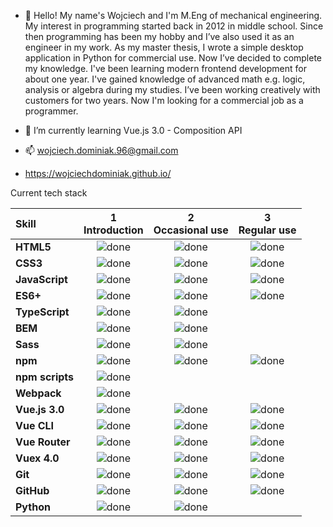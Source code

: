 - 👋 Hello! My name's Wojciech and I'm M.Eng of mechanical engineering. My interest in programming started back in 2012 in middle school. Since then programming has been my hobby and I’ve also used it as an engineer in my work. As my master thesis, I wrote a simple desktop application in Python for commercial use. Now I’ve decided to complete my knowledge. I've been learning modern frontend development for about one year. I've gained knowledge of advanced math e.g. logic, analysis or algebra during my studies. I’ve been working creatively with customers for two years. Now I'm looking for a commercial job as a programmer.
- 🌱 I’m currently learning Vue.js 3.0 - Composition API

- 📫 wojciech.dominiak.96@gmail.com 
- https://wojciechdominiak.github.io/

Current tech stack

[done]: https://user-images.githubusercontent.com/29199184/32275438-8385f5c0-bf0b-11e7-9406-42265f71e2bd.png "Done"

|               Skill              | 1<br>Introduction | 2<br>Occasional use    | 3<br>Regular use |
|:-------------------------------- |:-----------------:|:----------------------:|:----------------:|
|**HTML5**                         | ![done][done]     | ![done][done]          | ![done][done]    |
|**CSS3**                          | ![done][done]     | ![done][done]          | ![done][done]    |
|**JavaScript**                    | ![done][done]     | ![done][done]          | ![done][done]    |
|**ES6+**                          | ![done][done]     | ![done][done]          | ![done][done]    |
|**TypeScript**                    | ![done][done]     | ![done][done]          |                  |
|**BEM**                           | ![done][done]     | ![done][done]          |                  |
|**Sass**                          | ![done][done]     | ![done][done]          |                  |
|**npm**                           | ![done][done]     | ![done][done]          | ![done][done]    |
|**npm scripts**                   | ![done][done]     |                        |                  |
|**Webpack**                       | ![done][done]     |                        |                  |
|**Vue.js 3.0**                    | ![done][done]     | ![done][done]          | ![done][done]    |
|**Vue CLI**                       | ![done][done]     | ![done][done]          | ![done][done]    |
|**Vue Router**                    | ![done][done]     | ![done][done]          | ![done][done]    |
|**Vuex 4.0**                      | ![done][done]     | ![done][done]          | ![done][done]    |
|**Git**                           | ![done][done]     | ![done][done]          | ![done][done]    |
|**GitHub**                        | ![done][done]     | ![done][done]          | ![done][done]    |
|**Python**                        | ![done][done]     | ![done][done]          |                  |
